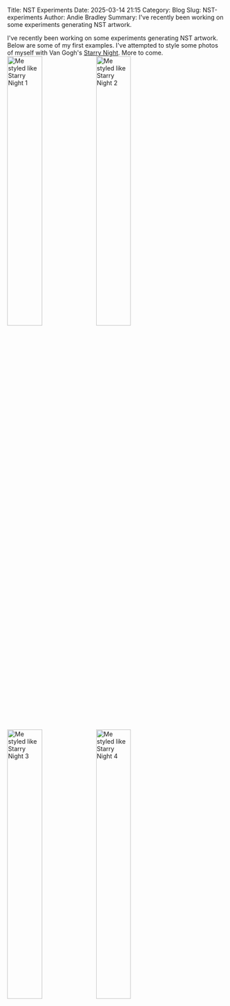 Title: NST Experiments
Date: 2025-03-14 21:15
Category: Blog
Slug: NST-experiments
Author: Andie Bradley
Summary: I've recently been working on some experiments generating NST artwork.


I've recently been working on some experiments generating NST artwork. Below are some of my first examples. I've attempted to style some photos of myself with Van Gogh's [Starry Night](https://en.wikipedia.org/wiki/The_Starry_Night). More to come.
<br>
<img style="width:40%;" src="{static}/images/250314/StarryMe1.jpg" alt="Me styled like Starry Night 1">
<img style="width:40%;" src="{static}/images/250314/StarryMe2.jpg" alt="Me styled like Starry Night 2">
<img style="width:40%;" src="{static}/images/250314/StarryMe3.jpg" alt="Me styled like Starry Night 3">
<img style="width:40%;" src="{static}/images/250314/StarryMe4.jpg" alt="Me styled like Starry Night 4">

<br>
